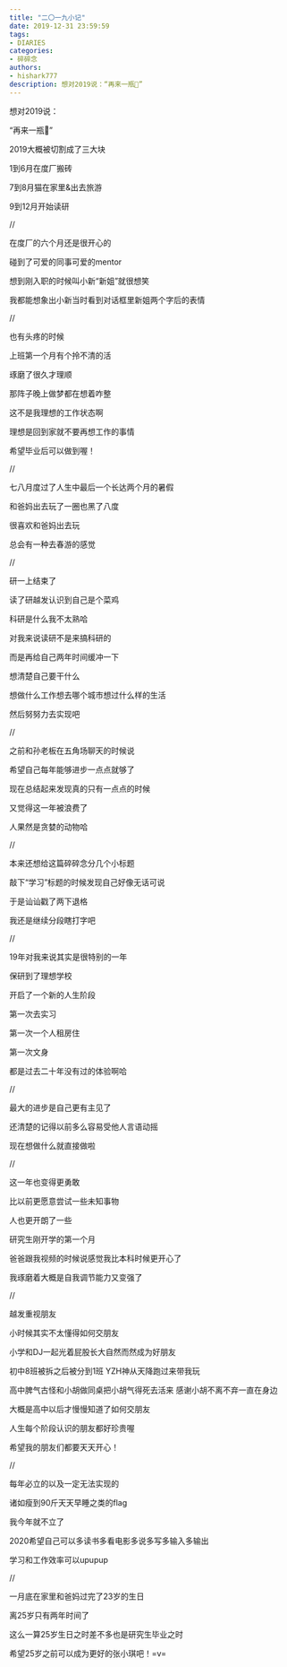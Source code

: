 ```yaml
---
title: "二〇一九小记"
date: 2019-12-31 23:59:59
tags:
- DIARIES
categories: 
- 碎碎念
authors:
- hishark777
description: 想对2019说：“再来一瓶🍾”
---
```

想对2019说：

“再来一瓶🍾”

2019大概被切割成了三大块

1到6月在度厂搬砖

7到8月猫在家里&出去旅游

9到12月开始读研

<!--more-->

//

在度厂的六个月还是很开心的

碰到了可爱的同事可爱的mentor

想到刚入职的时候叫小新“新姐”就很想笑

我都能想象出小新当时看到对话框里新姐两个字后的表情

//

也有头疼的时候

上班第一个月有个拎不清的活

琢磨了很久才理顺

那阵子晚上做梦都在想着咋整

这不是我理想的工作状态啊

理想是回到家就不要再想工作的事情

希望毕业后可以做到喔！

//

七八月度过了人生中最后一个长达两个月的暑假 

和爸妈出去玩了一圈也黑了八度

很喜欢和爸妈出去玩

总会有一种去春游的感觉

//

研一上结束了

读了研越发认识到自己是个菜鸡

科研是什么我不太熟哈

对我来说读研不是来搞科研的

而是再给自己两年时间缓冲一下

想清楚自己要干什么

想做什么工作想去哪个城市想过什么样的生活

然后努努力去实现吧

//

之前和孙老板在五角场聊天的时候说

希望自己每年能够进步一点点就够了

现在总结起来发现真的只有一点点的时候

又觉得这一年被浪费了

人果然是贪婪的动物哈

//

本来还想给这篇碎碎念分几个小标题

敲下“学习”标题的时候发现自己好像无话可说

于是讪讪戳了两下退格

我还是继续分段瞎打字吧

//

19年对我来说其实是很特别的一年

保研到了理想学校

开启了一个新的人生阶段

第一次去实习

第一次一个人租房住

第一次文身

都是过去二十年没有过的体验啊哈

//

最大的进步是自己更有主见了

还清楚的记得以前多么容易受他人言语动摇

现在想做什么就直接做啦

// 

这一年也变得更勇敢 

比以前更愿意尝试一些未知事物

人也更开朗了一些

研究生刚开学的第一个月

爸爸跟我视频的时候说感觉我比本科时候更开心了

我琢磨着大概是自我调节能力又变强了

//

越发重视朋友

小时候其实不太懂得如何交朋友

小学和DJ一起光着屁股长大自然而然成为好朋友

初中8班被拆之后被分到1班 YZH神从天降跑过来带我玩

高中脾气古怪和小胡做同桌把小胡气得死去活来 感谢小胡不离不弃一直在身边

大概是高中以后才慢慢知道了如何交朋友

人生每个阶段认识的朋友都好珍贵喔

希望我的朋友们都要天天开心！


//

每年必立的以及一定无法实现的

诸如瘦到90斤天天早睡之类的flag

我今年就不立了

2020希望自己可以多读书多看电影多说多写多输入多输出

学习和工作效率可以upupup

//

一月底在家里和爸妈过完了23岁的生日

离25岁只有两年时间了

这么一算25岁生日之时差不多也是研究生毕业之时

希望25岁之前可以成为更好的张小琪吧！=v=